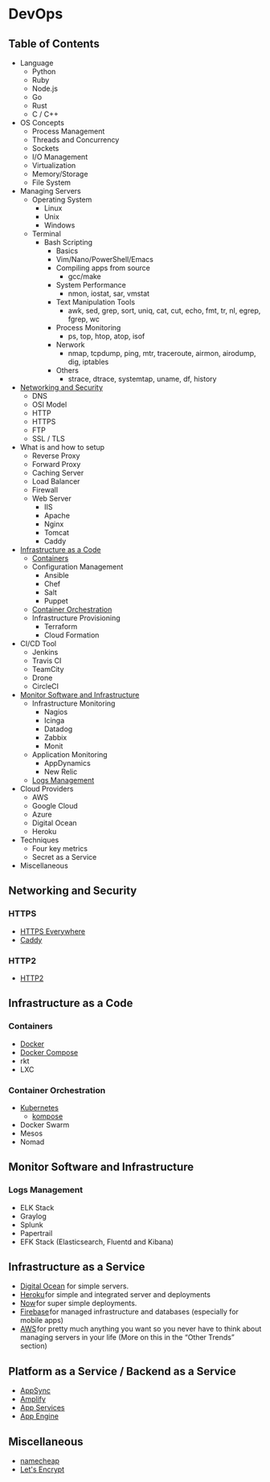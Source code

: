# DevOps

## Table of Contents

* Language
  * Python
  * Ruby
  * Node.js
  * Go
  * Rust
  * C / C++
* OS Concepts
  * Process Management
  * Threads and Concurrency
  * Sockets
  * I/O Management
  * Virtualization
  * Memory/Storage
  * File System
* Managing Servers
  * Operating System
    * Linux
    * Unix
    * Windows
  * Terminal
    * Bash Scripting
      * Basics
      * Vim/Nano/PowerShell/Emacs
      * Compiling apps from source
        * gcc/make
      * System Performance
        * nmon, iostat, sar, vmstat
      * Text Manipulation Tools
        * awk, sed, grep, sort, uniq, cat, cut, echo, fmt, tr, nl, egrep, fgrep, wc
      * Process Monitoring
        * ps, top, htop, atop, isof
      * Nerwork
        * nmap, tcpdump, ping, mtr, traceroute, airmon, airodump, dig, iptables
      * Others
        * strace, dtrace, systemtap, uname, df, history
* [Networking and Security](#networking-and-security)
  * DNS
  * OSI Model
  * HTTP
  * HTTPS
  * FTP
  * SSL / TLS
* What is and how to setup
  * Reverse Proxy
  * Forward Proxy
  * Caching Server
  * Load Balancer
  * Firewall
  * Web Server
    * IIS
    * Apache
    * Nginx
    * Tomcat
    * Caddy
* [Infrastructure as a Code](#infrastructure-as-a-code)
  * [Containers](#containers)
  * Configuration Management
    * Ansible
    * Chef
    * Salt
    * Puppet
  * [Container Orchestration](#container-orchestration)
  * Infrastructure Provisioning
    * Terraform
    * Cloud Formation
* CI/CD Tool
  * Jenkins
  * Travis CI
  * TeamCity
  * Drone
  * CircleCI
* [Monitor Software and Infrastructure](#monitor-software-and-infrastructure)
  * Infrastructure Monitoring
    * Nagios
    * Icinga
    * Datadog
    * Zabbix
    * Monit
  * Application Monitoring
    * AppDynamics
    * New Relic
  * [Logs Management](#logs-management)
* Cloud Providers
  * AWS
  * Google Cloud
  * Azure
  * Digital Ocean
  * Heroku
* Techniques
  * Four key metrics
  * Secret as a Service
* Miscellaneous

## Networking and Security

### HTTPS

* [HTTPS Everywhere](https://www.eff.org/https-everywhere)
* [Caddy](https://caddyserver.com/)

### HTTP2

* [HTTP2](https://hpbn.co/http2/)

## Infrastructure as a Code

### Containers

* [Docker](https://www.docker.com/)
* [Docker Compose](https://docs.docker.com/compose/)
* rkt
* LXC

### Container Orchestration

* [Kubernetes](https://kubernetes.io/)
  * [kompose](https://github.com/kubernetes/kompose/)
* Docker Swarm
* Mesos
* Nomad

## Monitor Software and Infrastructure

### Logs Management

* ELK Stack
* Graylog
* Splunk
* Papertrail
* EFK Stack (Elasticsearch, Fluentd and Kibana)


## Infrastructure as a Service

* [Digital Ocean](https://www.digitalocean.com/) for simple servers.
* [Heroku](https://www.heroku.com/) for simple and integrated server and deployments
* [Now](https://zeit.co/now) for super simple deployments.
* [Firebase](https://firebase.google.com/) for managed infrastructure and databases (especially for mobile apps)
* [AWS](https://aws.amazon.com/) for pretty much anything you want so you never have to think about managing servers in your life (More on this in the “Other Trends” section)

## Platform as a Service / Backend as a Service

* [AppSync](https://aws.amazon.com/appsync/)
* [Amplify](https://aws-amplify.github.io/)
* [App Services](https://azure.microsoft.com/en-us/services/app-service/)
* [App Engine](https://cloud.google.com/appengine/)


## Miscellaneous

* [namecheap](https://www.namecheap.com/)
* [Let's Encrypt](https://letsencrypt.org/)
